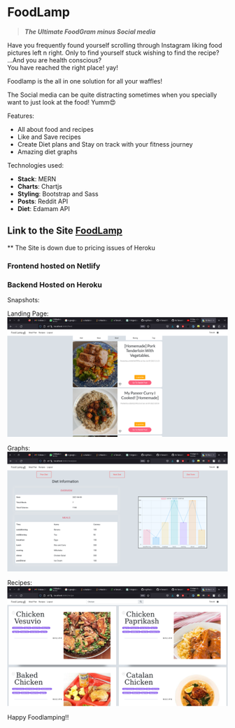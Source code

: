 # FoodLamp

> **_The Ultimate FoodGram minus Social media_**

Have you frequently found yourself scrolling through Instagram liking food pictures left n right. Only to find yourself stuck wishing to find the recipe?  
...And you are health conscious?  
You have reached the right place! yay!

Foodlamp is the all in one solution for all your waffles!

The Social media can be quite distracting sometimes when you specially want to just look at the food! Yumm😍

Features:

- All about food and recipes
- Like and Save recipes
- Create Diet plans and Stay on track with your fitness journey
- Amazing diet graphs

Technologies used:

- **Stack**: MERN
- **Charts**: Chartjs
- **Styling**: Bootstrap and Sass
- **Posts**: Reddit API
- **Diet**: Edamam API

## Link to the Site [FoodLamp]()

\*\* The Site is down due to pricing issues of Heroku

### Frontend hosted on Netlify

### Backend Hosted on Heroku

Snapshots:

Landing Page:
<img src="Snapshots/3.png">

Graphs:
<img src="Snapshots/1.png">

Recipes:
<img src="Snapshots/2.png">

Happy Foodlamping!!
